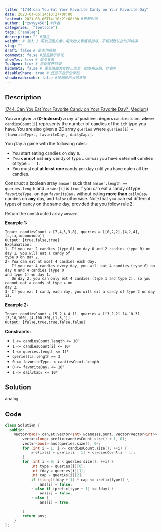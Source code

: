 ```yaml
---
title: "1744.can You Eat Your Favorite Candy on Your Favorite Day"
date: 2023-03-06T14:10:27+08:00
lastmod: 2023-03-06T14:10:27+08:00 #更新时间
author: ["zwyyy456"] #作者
categories: ["leetcode"]
tags: ["analog"]
description: "" #描述
weight: # 输入 1 可以顶置文章，用来给文章展示排序，不填就默认按时间排序
slug: ""
draft: false # 是否为草稿
comments: false #是否展示评论
showToc: true # 显示目录
TocOpen: true # 自动展开目录
hidemeta: false # 是否隐藏文章的元信息，如发布日期、作者等
disableShare: true # 底部不显示分享栏
showbreadcrumbs: false #顶部显示当前路径
---
```

## Description
[1744. Can You Eat Your Favorite Candy on Your Favorite Day? (Medium)](https://leetcode.com/problems/can-you-eat-your-favorite-candy-on-your-favorite-day/)

You are given a **(0-indexed)** array of positive integers `candiesCount` where `candiesCount[i]`
represents the number of candies of the `ith` type you have. You are also given a 2D array `queries`
where `queries[i] = [favoriteTypeᵢ, favoriteDayᵢ, dailyCapᵢ]`.

You play a game with the following rules:

- You start eating candies on day `0`.
- You **cannot** eat **any** candy of type `i` unless you have eaten **all** candies of type `i -
1`.
- You must eat **at least** **one** candy per day until you have eaten all the candies.

Construct a boolean array `answer` such that `answer.length == queries.length` and `answer[i]` is
`true` if you can eat a candy of type `favoriteTypeᵢ` on day `favoriteDayᵢ` without eating **more
than** `dailyCapᵢ` candies on **any** day, and `false` otherwise. Note that you can eat different
types of candy on the same day, provided that you follow rule 2.

Return the constructed array  `answer`.

**Example 1:**

```
Input: candiesCount = [7,4,5,3,8], queries = [[0,2,2],[4,2,4],[2,13,1000000000]]
Output: [true,false,true]
Explanation:
1- If you eat 2 candies (type 0) on day 0 and 2 candies (type 0) on day 1, you will eat a candy of
type 0 on day 2.
2- You can eat at most 4 candies each day.
   If you eat 4 candies every day, you will eat 4 candies (type 0) on day 0 and 4 candies (type 0
and type 1) on day 1.
   On day 2, you can only eat 4 candies (type 1 and type 2), so you cannot eat a candy of type 4 on
day 2.
3- If you eat 1 candy each day, you will eat a candy of type 2 on day 13.

```

**Example 2:**

```
Input: candiesCount = [5,2,6,4,1], queries = [[3,1,2],[4,10,3],[3,10,100],[4,100,30],[1,3,1]]
Output: [false,true,true,false,false]

```

**Constraints:**

- `1 <= candiesCount.length <= 10⁵`
- `1 <= candiesCount[i] <= 10⁵`
- `1 <= queries.length <= 10⁵`
- `queries[i].length == 3`
- `0 <= favoriteTypeᵢ < candiesCount.length`
- `0 <= favoriteDayᵢ <= 10⁹`
- `1 <= dailyCapᵢ <= 10⁹`

## Solution
analog

## Code
```cpp
class Solution {
  public:
    vector<bool> canEat(vector<int> &candiesCount, vector<vector<int>> &queries) {
        vector<long> prefix(candiesCount.size() + 1, 0);
        vector<bool> ans(queries.size(), 0);
        for (int i = 1; i <= candiesCount.size(); ++i) {
            prefix[i] = prefix[i - 1] + candiesCount[i - 1];
        }
        for (int i = 0; i < queries.size(); ++i) {
            int type = queries[i][0];
            int fday = queries[i][1];
            int cap = queries[i][2];
            if ((long)(fday + 1) * cap <= prefix[type]) {
                ans[i] = false;
            } else if (prefix[type + 1] <= fday) {
                ans[i] = false;
            } else {
                ans[i] = true;
            }
        }
        return ans;
    }
};
```